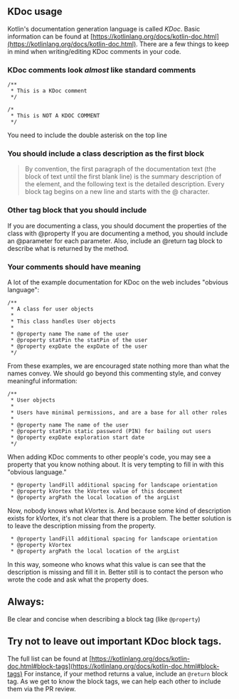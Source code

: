 ## KDoc usage

Kotlin's documentation generation language is called *KDoc*.
Basic information can be found at [https://kotlinlang.org/docs/kotlin-doc.html](https://kotlinlang.org/docs/kotlin-doc.html).
There are a few things to keep in mind when writing/editing KDoc comments in your code.

### KDoc comments look *almost* like standard comments
```
/**
 * This is a KDoc comment
 */

/*
 * This is NOT A KDOC COMMENT
 */
 ```
You need to include the double asterisk on the top line

### You should include a class description as the first block

>By convention, the first paragraph of the documentation text (the block of text until the first blank line) is the summary description of the element, and the following text is the detailed description.
Every block tag begins on a new line and starts with the @ character.

### Other tag block that you should include

If you are documenting a class, you should document the properties of the class with @property
If you are documenting a method, you should include an @parameter for each parameter.  Also,
include an @return tag block to describe what is returned by the method.

### Your comments should have meaning
A lot of the example documentation for KDoc on the web includes "obvious language":
```
/**
 * A class for user objects
 *
 * This class handles User objects
 *
 * @property name The name of the user
 * @property statPin the statPin of the user
 * @property expDate the expDate of the user
 */
```
From these examples, we are encouraged state nothing more than what the names convey.  We should go beyond this commenting style, and convey meaningful information:

```
/**
 * User objects
 *
 * Users have minimal permissions, and are a base for all other roles
 *
 * @property name The name of the user
 * @property statPin static password (PIN) for bailing out users
 * @property expDate exploration start date
 */
```
When adding KDoc comments to other people's code, you may see a property that you know nothing about.  It is very tempting to fill in with this "obvious language."
```
 * @property landFill additional spacing for landscape orientation
 * @property kVortex the kVortex value of this document
 * @property argPath the local location of the argList

```
Now, nobody knows what kVortex is.  And because some kind of description exists for kVortex, it's not clear that there is a problem. The better solution is to leave the description missing from the property.
```
 * @property landFill additional spacing for landscape orientation
 * @property kVortex
 * @property argPath the local location of the argList

```
In this way, someone who knows what this value is can see that the description is missing and fill it in.  Better still is to contact the person who wrote the code and ask what the property does.


## Always:
Be clear and concise when describing a block tag (like `@property`)

## Try not to leave out important KDoc block tags.
The full list can be found at [https://kotlinlang.org/docs/kotlin-doc.html#block-tags](https://kotlinlang.org/docs/kotlin-doc.html#block-tags)
For instance, if your method returns a value, include an `@return` block tag.  As we get to know the block tags, we can help each other to include them via the PR review.
